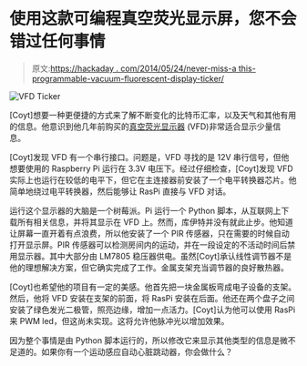 # 使用这款可编程真空荧光显示屏，您不会错过任何事情

> 原文:[https://hackaday . com/2014/05/24/never-miss-a this-programmable-vacuum-fluorescent-display-ticker/](https://hackaday.com/2014/05/24/never-miss-a-thing-with-this-programmable-vacuum-fluorescent-display-ticker/)

![VFD Ticker](../Images/2e4a181de29f408c16f9eef461978653.png)

[Coyt]想要一种更便捷的方式来了解不断变化的比特币汇率，以及天气和其他有用的信息。他意识到他几年前购买的[真空荧光显示器](http://en.wikipedia.org/wiki/Vacuum_fluorescent_display "vacuum fluorescent display") (VFD)非常适合显示少量信息。

[Coyt]发现 VFD 有一个串行接口。问题是，VFD 寻找的是 12V 串行信号，但他想要使用的 Raspberry Pi 运行在 3.3V 电压下。经过仔细检查，[Coyt]发现 VFD 实际上也运行在较低的电平下，但它在主连接器前安装了一个电平转换器芯片。他简单地绕过电平转换器，然后能够让 RasPi 直接与 VFD 对话。

运行这个显示器的大脑是一个树莓派。Pi 运行一个 Python 脚本，从互联网上下载所有相关信息，并将其显示在 VFD 上。然而，库伊特并没有就此止步。他知道让屏幕一直开着有点浪费，所以他安装了一个 PIR 传感器，只在需要的时候自动打开显示屏。PIR 传感器可以检测房间内的运动，并在一段设定的不活动时间后禁用显示器。其中大部分由 LM7805 稳压器供电。虽然[Coyt]承认线性调节器不是他的理想解决方案，但它确实完成了工作。金属支架充当调节器的良好散热器。

[Coyt]也希望他的项目有一定的美感。他首先把一块金属板弯成电子设备的支架。然后，他将 VFD 安装在支架的前面，将 RasPi 安装在后面。他还在两个盘子之间安装了绿色发光二极管，照亮边缘，增加一点活力。[Coyt]认为他可以使用 RasPi 来 PWM led，但这尚未实现。这将允许他脉冲光以增加效果。

因为整个事情是由 Python 脚本运行的，所以修改它来显示其他类型的信息是微不足道的。如果你有一个运动感应自动心脏跳动器，你会做什么？
